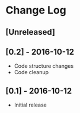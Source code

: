 # Change Log

## [Unreleased]

## [0.2] - 2016-10-12

* Code structure changes
* Code cleanup

## [0.1] - 2016-10-12

* Initial release
